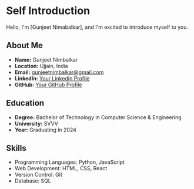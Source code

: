 # Self Introduction

Hello, I'm [Gunjeet Nimabalkar], and I'm excited to introduce myself to you.

## About Me

- **Name:** Gunjeet Nimbalkar
- **Location:** Ujjain, India
- **Email:** gunjeetnimbalkar@gmail.com
- **LinkedIn:** [Your LinkedIn Profile](https://www.linkedin.com/in/gunjeet-nimbalkar-197598246/)
- **GitHub:** [Your GitHub Profile](https://github.com/GunjeetNimbalkar)

## Education

- **Degree:** Bachelor of Technology in Computer Science & Engineering
- **University:** SVVV
- **Year:** Graduating in 2024

## Skills

- Programming Languages: Python, JavaScript
- Web Development: HTML, CSS, React
- Version Control: Git
- Database: SQL


